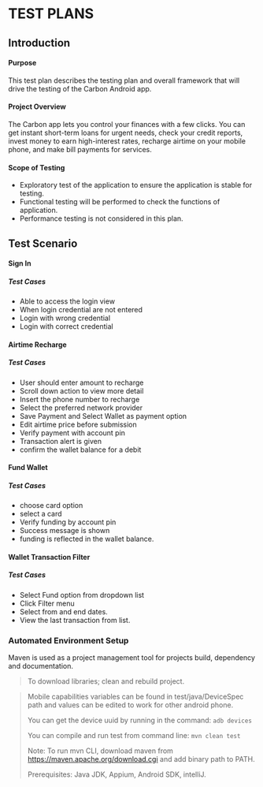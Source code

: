 # TEST PLANS
## Introduction
#### Purpose
This test plan describes the testing plan and overall framework that will drive the testing of the Carbon Android app. 
#### Project Overview
The Carbon app lets you control your finances with a few clicks. You can get
instant short-term loans for urgent needs, check your credit reports, invest
money to earn high-interest rates, recharge airtime on your mobile phone, and
make bill payments for services.
#### Scope of Testing
* Exploratory test of the application to ensure the application is stable for testing.
* Functional testing will be performed to check the functions of application.
* Performance testing is not considered in this plan.

## Test Scenario

#### **Sign In** 

##### Test Cases
* Able to access the login view
* When login credential are not entered
* Login with wrong credential
* Login with correct credential

#### **Airtime Recharge**

##### Test Cases
* User should enter amount to recharge
* Scroll down action to view more detail
* Insert the phone number to recharge
* Select the preferred network provider
* Save Payment and Select Wallet as payment option
* Edit airtime price before submission
* Verify payment with account pin
* Transaction alert is given
* confirm the wallet balance for a debit


#### **Fund Wallet**

##### Test Cases
* choose card option
* select a card
* Verify funding by account pin
* Success message is shown
* funding is reflected in the wallet balance.

#### **Wallet Transaction Filter**

##### Test Cases
* Select Fund option from dropdown list
* Click Filter menu
* Select from and end dates.
* View the last transaction from list.

### Automated Environment Setup
Maven is used as a project management tool for projects build, dependency and documentation.
> To download libraries; clean and rebuild project.

>Mobile capabilities variables can be found in test/java/DeviceSpec path and values can be 
edited to work for other android phone.
>
>You can get the device uuid by running in the command: 
>`adb devices`
>
>You can compile and run test from command line: `mvn clean test`
>
>Note: To run mvn CLI, download maven from https://maven.apache.org/download.cgi and add binary path to PATH.
>
>Prerequisites:
>Java JDK, Appium, Android SDK, intelliJ.
